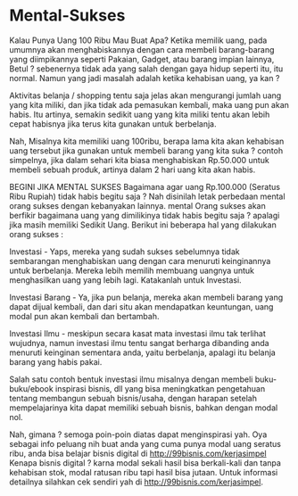 # Mental-Sukses
Kalau Punya Uang 100 Ribu Mau Buat Apa?
Ketika memilik uang, pada umumnya akan menghabiskannya dengan cara membeli barang-barang yang diimpikannya seperti Pakaian, Gadget, atau barang impian lainnya, Betul ? sebenernya tidak ada yang salah dengan gaya hidup seperti itu, itu normal. Namun yang jadi masalah adalah ketika kehabisan uang, ya kan ?

Aktivitas belanja / shopping tentu saja jelas akan mengurangi jumlah uang yang kita miliki, dan jika tidak ada pemasukan kembali, maka uang pun akan habis. Itu artinya, semakin sedikit uang yang kita miliki tentu akan lebih cepat habisnya jika terus kita gunakan untuk berbelanja.

Nah, Misalnya kita memiliki uang 100ribu, berapa lama kita akan kehabisan uang tersebut jika gunakan untuk membeli barang yang kita suka ? contoh simpelnya, jika dalam sehari kita biasa menghabiskan Rp.50.000 untuk membeli sebuah produk, artinya dalam 2 hari uang kita akan habis.

BEGINI JIKA MENTAL SUKSES
Bagaimana agar uang Rp.100.000 (Seratus Ribu Rupiah) tidak habis begitu saja ? Nah disinilah letak perbedaan mental orang sukses dengan kebanyakan lainnya. mental Orang sukses akan berfikir bagaimana uang yang dimilikinya tidak habis begitu saja ? apalagi jika masih memiliki Sedikit Uang. Berikut ini beberapa hal yang dilakukan orang sukses :

Investasi - Yaps, mereka yang sudah sukses sebelumnya tidak sembarangan menghabiskan uang dengan cara menuruti keinginannya untuk berbelanja. Mereka lebih memilih membuang uangnya untuk menghasilkan uang yang lebih lagi. Katakanlah untuk Investasi.

Investasi Barang - Ya, jika pun belanja, mereka akan membeli barang yang dapat dijual kembali, dan dari situ akan mendapatkan keuntungan, uang modal pun akan kembali dan bertambah.

Investasi Ilmu - meskipun secara kasat mata investasi ilmu tak terlihat wujudnya, namun investasi ilmu tentu sangat berharga dibanding anda menuruti keinginan sementara anda, yaitu berbelanja, apalagi itu belanja barang yang habis pakai.

Salah satu contoh bentuk investasi ilmu misalnya dengan membeli buku-buku/ebook inspirasi bisnis, dll yang bisa meningkatkan pengetahuan tentang membangun sebuah bisnis/usaha, dengan harapan setelah mempelajarinya kita dapat memiliki sebuah bisnis, bahkan dengan modal nol.

Nah, gimana ? semoga poin-poin diatas dapat menginspirasi yah. Oya sebagai info peluang nih buat anda yang cuma punya modal uang seratus ribu, anda bisa belajar bisnis digital di http://99bisnis.com/kerjasimpel Kenapa bisnis digital ? karna modal sekali hasil bisa berkali-kali dan tanpa kehabisan stok, modal ratusan ribu tapi hasil bisa jutaan. Untuk informasi detailnya silahkan cek sendiri yah di http://99bisnis.com/kerjasimpel.

